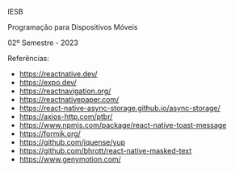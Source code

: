 IESB

Programação para Dispositivos Móveis

02º Semestre - 2023


Referências:

- <https://reactnative.dev/>
- <https://expo.dev/>
- <https://reactnavigation.org/>
- <https://reactnativepaper.com/>
- <https://react-native-async-storage.github.io/async-storage/>
- <https://axios-http.com/ptbr/>
- <https://www.npmjs.com/package/react-native-toast-message>
- <https://formik.org/>
- <https://github.com/jquense/yup>
- <https://github.com/bhrott/react-native-masked-text>
- <https://www.genymotion.com/>
